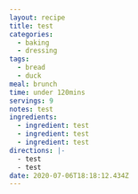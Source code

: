 ```yaml
---
layout: recipe
title: test
categories:
  - baking
  - dressing
tags:
  - bread
  - duck
meal: brunch
time: under 120mins
servings: 9
notes: test
ingredients:
  - ingredient: test
  - ingredient: test
  - ingredient: test
directions: |-
  - test
  - test
date: 2020-07-06T18:18:12.434Z
---
```

